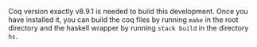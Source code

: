 Coq version exactly v8.9.1 is needed to build this development. Once you have installed it, you can build the coq files by running `make` in the root directory and the haskell wrapper by running `stack build` in the directory `hs`.
